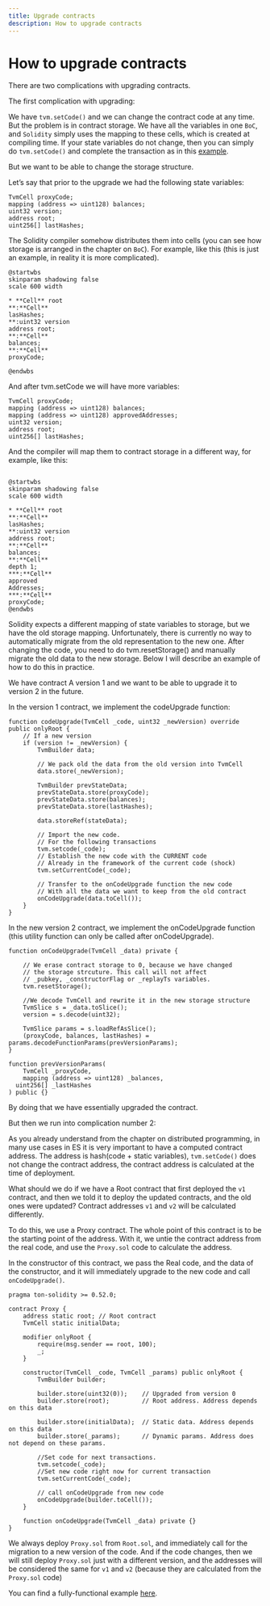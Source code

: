 ```yaml
---
title: Upgrade contracts
description: How to upgrade contracts
---
```


# How to upgrade contracts

There are two complications with upgrading contracts.

The first complication with upgrading:

We have `tvm.setCode()` and we can change the contract code at any time. But the problem is in contract storage. We have all the variables in one `BoC`, and `Solidity` simply uses the mapping to these cells, which is created at compiling time. If your state variables do not change, then you can simply do `tvm.setCode()` and complete the transaction as in this [example](https://github.com/tonlabs/samples/blob/master/solidity/12_BadContract.sol).

But we want to be able to change the storage structure.

Let’s say that prior to the upgrade we had the following state variables:

```solidity
TvmCell proxyCode;
mapping (address => uint128) balances;
uint32 version;
address root;
uint256[] lastHashes;
```

The Solidity compiler somehow distributes them into cells (you can see how storage is arranged in the chapter on `BoC`). For example, like this (this is just an example, in reality it is more complicated).

```plantuml
@startwbs
skinparam shadowing false
scale 600 width

* **Cell** root
**:**Cell**
lasHashes;
**:uint32 version
address root;
**:**Cell**
balances;
**:**Cell**
proxyCode;

@endwbs
```

And after tvm.setCode we will have more variables:
```solidity
TvmCell proxyCode;
mapping (address => uint128) balances;
mapping (address => uint128) approvedAddresses;
uint32 version;
address root;
uint256[] lastHashes;
```

And the compiler will map them to contract storage in a different way, for example, like this:

```plantuml

@startwbs
skinparam shadowing false
scale 600 width

* **Cell** root
**:**Cell**
lasHashes;
**:uint32 version
address root;
**:**Cell**
balances;
**:**Cell**
depth 1;
***:**Cell**
approved
Addresses;
***:**Cell**
proxyCode;
@endwbs
```

Solidity expects a different mapping of state variables to storage, but we have the old storage mapping. Unfortunately, there is currently no way to automatically migrate from the old representation to the new one. After changing the code, you need to do tvm.resetStorage() and manually migrate the old data to the new storage. Below I will describe an example of how to do this in practice.


We have contract A version 1 and we want to be able to upgrade it to version 2 in the future.

In the version 1 contract, we implement the codeUpgrade function:

```solidity
function codeUpgrade(TvmCell _code, uint32 _newVersion) override public onlyRoot {
    // If a new version
    if (version != _newVersion) {
        TvmBuilder data;
    
        // We pack old the data from the old version into TvmCell
        data.store(_newVersion);
    
        TvmBuilder prevStateData;
        prevStateData.store(proxyCode);
        prevStateData.store(balances);
        prevStateData.store(lastHashes);
    
        data.storeRef(stateData);
    
        // Import the new code.
        // For the following transactions
        tvm.setcode(_code);
        // Establish the new code with the CURRENT code
        // Already in the framework of the current code (shock)
        tvm.setCurrentCode(_code);
    
        // Transfer to the onCodeUpgrade function the new code 
        // With all the data we want to keep from the old contract
        onCodeUpgrade(data.toCell());
    }
}
```

In the new version 2 contract, we implement the onCodeUpgrade function (this utility function can only be called after onCodeUpgrade).

```solidity
function onCodeUpgrade(TvmCell _data) private {

    // We erase contract storage to 0, because we have changed
    // the storage strcuture. This call will not affect  
    // _pubkey, _constructorFlag or _replayTs variables.
    tvm.resetStorage(); 

    //We decode TvmCell and rewrite it in the new storage structure
    TvmSlice s = _data.toSlice();
    version = s.decode(uint32);

    TvmSlice params = s.loadRefAsSlice();
    (proxyCode, balances, lastHashes) = params.decodeFunctionParams(prevVersionParams);
}

function prevVersionParams(
	TvmCell _proxyCode,
	mapping (address => uint128) _balances,
  uint256[] _lastHashes
) public {}
```

By doing that we have essentially upgraded the contract.

But then we run into complication number 2:

As you already understand from the chapter on distributed programming, in many use cases in ES it is very important to have a computed contract address. The address is hash(code + static variables), `tvm.setCode()` does not change the contract address, the contract address is calculated at the time of deployment.

What should we do if we have a Root contract that first deployed the `v1` contract, and then we told it to deploy the updated contracts, and the old ones were updated? Contract addresses `v1` and `v2` will be calculated differently.

To do this, we use a Proxy contract. The whole point of this contract is to be the starting point of the address. With it, we untie the contract address from the real code, and use the `Proxy.sol` code to calculate the address.

In the constructor of this contract, we pass the Real code, and the data of the constructor, and it will immediately upgrade to the new code and call `onCodeUpgrade()`.


```solidity
pragma ton-solidity >= 0.52.0;

contract Proxy {
    address static root; // Root contract
    TvmCell static initialData;

    modifier onlyRoot {
        require(msg.sender == root, 100);
        _;
    }

    constructor(TvmCell _code, TvmCell _params) public onlyRoot {
        TvmBuilder builder;

        builder.store(uint32(0));    // Upgraded from version 0
        builder.store(root);         // Root address. Address depends on this data

        builder.store(initialData);  // Static data. Address depends on this data
        builder.store(_params);      // Dynamic params. Address does not depend on these params.

        //Set code for next transactions.
        tvm.setcode(_code);
        //Set new code right now for current transaction
        tvm.setCurrentCode(_code);

        // call onCodeUpgrade from new code
        onCodeUpgrade(builder.toCell());
    }

    function onCodeUpgrade(TvmCell _data) private {}
}
```

We always deploy `Proxy.sol` from `Root.sol`, and immediately call for the migration to a new version of the code. And if the code changes, then we will still deploy `Proxy.sol` just with a different version, and the addresses will be considered the same for `v1` and `v2` (because they are calculated from the `Proxy.sol` code)

You can find a fully-functional example [here](https://github.com/mnill/everscale-contract-upgrade-example).


